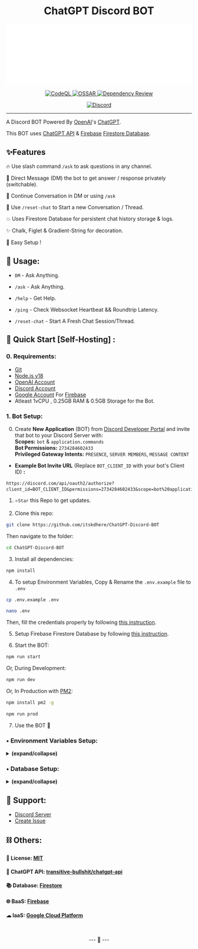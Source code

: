 <h1 align="center">
ChatGPT Discord BOT
</h1>

<p align="center">
<img src="img/ChatGPT.svg">
</p>

<p align="center">
<a href="https://github.com/itskdhere/ChatGPT-Discord-BOT/actions/workflows/codeql.yml" title="CodeQL">
<img alt="CodeQL" src="https://github.com/itskdhere/ChatGPT-Discord-BOT/actions/workflows/codeql.yml/badge.svg?branch=main">
</a>
<a href="https://github.com/itskdhere/ChatGPT-Discord-BOT/actions/workflows/ossar.yml" title="OSSAR">
<img alt="OSSAR" src="https://github.com/itskdhere/ChatGPT-Discord-BOT/actions/workflows/ossar.yml/badge.svg?branch=main">
</a>
<a href="https://github.com/itskdhere/ChatGPT-Discord-BOT/actions/workflows/dependency-review.yml" title="Dependency Review">
<img alt="Dependency Review" src="https://github.com/itskdhere/ChatGPT-Discord-BOT/actions/workflows/dependency-review.yml/badge.svg">
</a>
</p>

<p align="center">
<a href="https://redirect.itskdhere.workers.dev/server/support/invite" title="Join Support Server"><img alt="Discord" src="https://img.shields.io/discord/917792741054894131?color=%235865F2&label=Chat&logo=discord&logoColor=%23FFFFFF&style=for-the-badge"></a>
</p>

----
<!--
[![CodeQL](https://github.com/itskdhere/ChatGPT-Discord-BOT/actions/workflows/codeql.yml/badge.svg?branch=main)](https://github.com/itskdhere/ChatGPT-Discord-BOT/actions/workflows/codeql.yml)
[![OSSAR](https://github.com/itskdhere/ChatGPT-Discord-BOT/actions/workflows/ossar.yml/badge.svg?branch=main)](https://github.com/itskdhere/ChatGPT-Discord-BOT/actions/workflows/ossar.yml)
[![Dependency Review](https://github.com/itskdhere/ChatGPT-Discord-BOT/actions/workflows/dependency-review.yml/badge.svg?branch=main)](https://github.com/itskdhere/ChatGPT-Discord-BOT/actions/workflows/dependency-review.yml) 
-->

A Discord BOT Powered By [OpenAI](https://openai.com/)'s [ChatGPT](https://chat.openai.com).

This BOT uses [ChatGPT API](https://github.com/transitive-bullshit/chatgpt-api) & [Firebase](https://firebase.google.com/) [Firestore Database](https://firebase.google.com/docs/firestore).

## ✨Features 
 🔥 Use slash command `/ask` to ask questions in any channel.
 
 🔑 Direct Message (DM) the bot to get answer / response privately (switchable).

 🧵 Continue Conversation in DM or using `/ask`
 
 🔄 Use `/reset-chat` to Start a new Conversation / Thread.

 💥 Uses Firestore Database for persistent chat history storage & logs.

 ✨ Chalk, Figlet & Gradient-String for decoration.

 💫 Easy Setup !
 
## 🥏 Usage:

 - `DM` - Ask Anything.

 - `/ask` - Ask Anything.
 
 - `/help` - Get Help.

 - `/ping` - Check Websocket Heartbeat && Roundtrip Latency.

 - `/reset-chat` - Start A Fresh Chat Session/Thread.


## 📡 Quick Start [Self-Hosting] :
### 0. Requirements:
 - [Git](https://git-scm.com/)
 - [Node.js v18](https://nodejs.org/)
 - [OpenAI Account](https://chat.openai.com/)
 - [Discord Account](https://discord.com/)
 - [Google Account](https://accounts.google.com/) For [Firebase](https://firebase.google.com/)
 - Atleast 1vCPU , 0.25GB RAM & 0.5GB Storage for the Bot.

### 1. Bot Setup:
0. Create **New Application** (BOT) from [Discord Developer Portal](https://discord.com/developers/applications) and invite that bot to your Discord Server with:<br>
**Scopes:** `bot` & `application.commands` <br>
**Bot Permissions:** `2734284602433` <br>
**Privileged Gateway Intents:** `PRESENCE`, `SERVER MEMBERS`, `MESSAGE CONTENT` <br>
- **Example Bot Invite URL** (Replace `BOT_CLIENT_ID` with your bot's Client ID) **:**
```
https://discord.com/api/oauth2/authorize?client_id=BOT_CLIENT_ID&permissions=2734284602433&scope=bot%20applications.commands
```

1. `⭐Star` this Repo to get updates. 

2. Clone this repo:
```bash
git clone https://github.com/itskdhere/ChatGPT-Discord-BOT
```
Then navigate to the folder:
```bash
cd ChatGPT-Discord-BOT
```

3. Install all dependencies: 
```bash
npm install
```

4. To setup Environment Variables, Copy & Rename the `.env.example` file to `.env`
```bash
cp .env.example .env
```
```bash
nano .env
```
Then, fill the credentials properly by following [this instruction](https://github.com/itskdhere/ChatGPT-Discord-BOT#-environment-variables-setup).

5. Setup Firebase Firestore Database by following [this instruction](https://github.com/itskdhere/ChatGPT-Discord-BOT#-database-setup).

6. Start the BOT: 
```bash
npm run start
```
*Or,* During Development:
```bash
npm run dev
```
*Or,* In Production with [PM2](https://pm2.keymetrics.io/docs/usage/quick-start):
```bash
npm install pm2 -g
```
```bash
npm run prod
```

7. Use the BOT 🎉


<h3>• Environment Variables Setup:</h3>
<details>
<summary><b>(expand/collapse)</b></summary>

- `DISCORD_CLIENT_ID` - Client ID of the bot from *OAuth2* section.

- `DISCORD_BOT_TOKEN` - Token of the bot from *Bot* section.

- `DIRECT_MESSAGES` -  Toggle Direct Messages. **Values:** `true` or `false`

- `DM_WHITELIST_ID=[ "id_1" , "id_2" ]` - Set Discord user IDs of users only who can use bot from dm. You can add as many as you want in proper format.

- `OPENAI_API_KEY` - Get OpenAI API Key from [here](https://platform.openai.com/account/api-keys).

- `HTTP_SERVER` - HTTP Server (Optional). Values: `true` or `false`
- `PORT` - Port for HTTP Server. Default: `7860`. If you change the port, make sure to change it in the [Dockerfile](https://github.com/itskdhere/ChatGPT-Discord-BOT/blob/main/Dockerfile) as well.

#### **• Advanced Settings:**

- `DISCORD_MAX_RESPONSE_LENGTH` - Max *2000* , recomended *1900*.

- `API_ENDPOINT` - Set `default` for *api.openai.com* endpoint. But you can set 3rd party equivalent endpoint too.

- `DEBUG` - Toggle Debug Messages. **Values:** `true` or `false`

- `UWU` - Toggle Figlet & Gradient-String decoration. **Values:** `true` or `false`

- `MODEL` - Name of the Model you want to use. Like, `text-davinci-003` , `gpt-3.5-turbo` , `gpt-4` etc.

- `SYSTEM_MESSAGE` - This is the Initial Prompt that is sent to the Model. You can change it to anything you want to change the bot's behaviour as your requirements. Knowledge Cutoff and Current Date is always sent.

> See [.env.example](https://github.com/itskdhere/ChatGPT-Discord-BOT/blob/main/.env.example) file for more details

</details>

<h3>• Database Setup:</h3>
<details>
<summary><b>(expand/collapse)</b></summary>

 0. Goto **Firebase Console:** [console.firebase.google.com](https://console.firebase.google.com/) (No Card Required)

 1. Click on `Create a project` or `Add project`. Give it a name and click `Continue`

 2. Disable Google Analytics & Click `Create Project`

 3. From the side-bar goto `Build` & then `Firestore Database`.

 4. Click `Create Database`

 5. Select `Start in production mode` & click `Next`

 6. Select a Firestore location nearest to your Server / VPS. This'll also set the Default GCP Resource Location & you can't change it later. <br> Then click `Enable`

 7. Now goto `Project settings` & `Service accounts`.

 8. Under `Firebase Admin SDK` select `Node.js`. Then click `Generate new private key` and then click `Generate key`

 9. **Important:** Rename the downloaded json file to `firebaseServiceAccountKey.json` <br> Any other name will not work here. Then put the json file in your bots directory. <br>Copy FileName:
 ```bash
 firebaseServiceAccountKey.json
 ```

> ✨ Tip: check out these images [here](https://github.com/itskdhere/ChatGPT-Discord-BOT/tree/main/img)

</details>


## 💬 Support:

- [Discord Server](https://redirect.itskdhere.workers.dev/server/support/invite)
- [Create Issue](https://github.com/itskdhere/ChatGPT-Discord-BOT/issues/new)

## ⛓ Others:
#### 📝 License: [MIT](https://github.com/itskdhere/ChatGPT-Discord-BOT/blob/main/LICENSE)
#### 🔋 ChatGPT API: [transitive-bullshit/chatgpt-api](https://github.com/transitive-bullshit/chatgpt-api)
#### 📚 Database: [Firestore](https://firebase.google.com/docs/firestore)
#### 🌐 BaaS: [Firebase](https://firebase.google.com/)
#### ☁ IaaS: [Google Cloud Platform](https://cloud.google.com/)

<br>
<p align='center'>
--- 🙂 ---
</p>